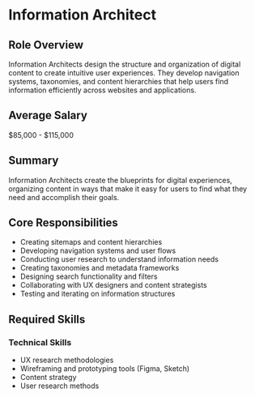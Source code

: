 # Information Architect

## Role Overview

Information Architects design the structure and organization of digital content to create intuitive user experiences. They develop navigation systems, taxonomies, and content hierarchies that help users find information efficiently across websites and applications.

## Average Salary

$85,000 - $115,000

## Summary

Information Architects create the blueprints for digital experiences, organizing content in ways that make it easy for users to find what they need and accomplish their goals.

## Core Responsibilities

- Creating sitemaps and content hierarchies
- Developing navigation systems and user flows
- Conducting user research to understand information needs
- Creating taxonomies and metadata frameworks
- Designing search functionality and filters
- Collaborating with UX designers and content strategists
- Testing and iterating on information structures

## Required Skills

### Technical Skills

- UX research methodologies
- Wireframing and prototyping tools (Figma, Sketch)
- Content strategy
- User research methods
